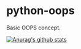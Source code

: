 # python-oops
Basic OOPS concept.


[![Anurag's github stats](https://github-readme-stats.vercel.app/api?username=rohithv07&show_icons=true)](https://github.com/anuraghazra/github-readme-stats)

